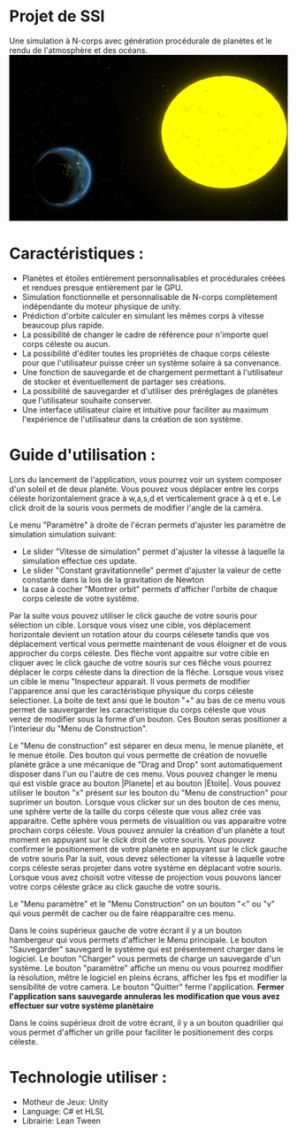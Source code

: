 # Projet de SSI
Une simulation à N-corps avec génération procédurale de planètes et le rendu de l'atmosphère et des océans.
![image](https://github.com/Guarded0/GravitySimulation/blob/main/Images/mainImage.png)
# Caractéristiques :
 - Planètes et étoiles entièrement personnalisables et procédurales créées et rendues presque entièrement par le GPU.
 - Simulation fonctionnelle et personnalisable de N-corps complètement indépendante du moteur physique de unity.
 - Prédiction d'orbite calculer en simulant les mêmes corps à vitesse beaucoup plus rapide.
 - La possibilité de changer le cadre de référence pour n'importe quel corps céleste ou aucun.
 - La possibilité d'éditer toutes les propriétés de chaque corps céleste pour que l'utilisateur puisse créer un système solaire à sa convenance.
 - Une fonction de sauvegarde et de chargement permettant à l'utilisateur de stocker et éventuellement de partager ses créations.
 - La possibilité de sauvegarder et d'utiliser des préréglages de planètes que l'utilisateur souhaite conserver.
 - Une interface utilisateur claire et intuitive pour faciliter au maximum l'expérience de l'utilisateur dans la création de son système.

# Guide d'utilisation : 
Lors du lancement de l'application, vous pourrez voir un system composer d'un soleil et de deux planète.
Vous pouvez vous déplacer entre les corps céleste horizontalement grace à w,a,s,d et verticalement grace à q et e. 
Le click droit de la souris vous permets de modifier l'angle de la caméra. 

Le menu "Paramètre" à droite de l'écran permets d'ajuster les paramètre de simulation simulation suivant: 
- Le slider "Vitesse de simulation" permet d'ajuster la vitesse à laquelle la simulation effectue ces update. 
- Le slider "Constant gravitationnelle" permet d'ajuster la valeur de cette constante dans la lois de la gravitation de Newton
- la case à cocher "Montrer orbit" permets d'afficher l'orbite de chaque corps celeste de votre systême.

Par la suite vous pouvez utiliser le click gauche de votre souris pour sélection un cible.
Lorsque vous visez une cible, vos déplacement horizontale devient un rotation atour du courps célesete tandis que vos déplacement vertical vous permette maintenant de vous éloigner et de vous approcher du corps céleste.
Des flèche vont appaitre sur votre cible en cliquer avec le click gauche de votre souris sur ces flêche vous pourrez déplacer  le corps céleste dans la direction de la flêche.
Lorsque vous visez un cible le menu "Inspecteur apparait. Il vous permets de modifier l'apparence ansi que les caractéristique physique du corps céleste selectioner.
La boite de text ansi que le bouton "+" au bas de ce menu vous permet de sauvergarder les caracteristique du corps céleste que vous venez de modifier sous la forme d'un bouton.
Ces Bouton seras positioner a l'interieur du "Menu de Construction".

Le "Menu de construction" est séparer en deux menu, le menue planète, et le menue étoile. Des bouton qui vous permette de création de novuelle planète grâce a une mécanique de "Drag and Drop" sont automatiquement disposer dans l'un ou l'autre de ces menu. Vous pouvez changer le menu qui est visble grace au bouton |Planete| et au bouton |Étoile|. 
Vous pouvez utiliser le bouton "x" présent sur les bouton du "Menu de construction" pour suprimer un bouton. 
Lorsque vous clicker sur un des bouton de ces menu, une sphère verte de la taille du corps céleste que vous allez crée vas apparaitre. 
Cette sphère vous permets de visualition ou vas apparaitre votre prochain corps céleste. 
Vous pouvez annuler la création d'un planète a tout moment en appuyant sur le click droit de votre souris. 
Vous pouvez confirmer le positionement de votre planète en appuyant sur le click gauche de votre souris 
Par la suit, vous devez sélectioner la vitesse à laquelle votre corps céleste seras projeter dans votre système en déplacant votre souris. 
Lorsque vous avez choisit votre vitesse de projection vous pouvons lancer votre corps céleste grâce au click gauche de votre souris. 

Le "Menu paramètre" et le "Menu Construction" on un bouton "<" ou "v" qui vous permêt de cacher ou de faire réapparaitre ces menu. 

Dans le coins supérieux gauche de votre écrant il y a un bouton hambergeur qui vous permets d'afficher le Menu principale. 
Le bouton "Sauvegarder" sauvegard le système qui est présentement charger dans le logiciel. 
Le bouton "Charger" vous permets de charge un sauvegarde d'un système. 
Le bouton "paramètre" affiche un menu ou vous pourrez modifier la résolution, mêtre le logiciel en pleins écrans, afficher les fps et modifier la sensibilité de votre camera. 
Le bouton "Quitter" ferme l'application.
**Fermer l'application sans sauvegarde annuleras les modification que vous avez effectuer sur votre système planètaire**

Dans le coins supérieux droit de votre écrant, il y a un bouton quadrilier qui vous permet d'afficher un grille pour faciliter le positionement des corps céleste. 

# Technologie utiliser : 
 - Motheur de Jeux: Unity
 - Language: C# et HLSL
 - Librairie: Lean Tween 

